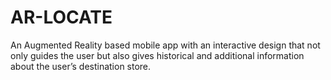 # AR-LOCATE
An Augmented Reality based mobile app with an interactive design that not only guides the user but also gives historical and additional information about the user’s destination store.
